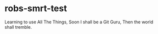 # robs-smrt-test
Learning to use All The Things,
Soon I shall be a Git Guru,
Then the world shall tremble.
